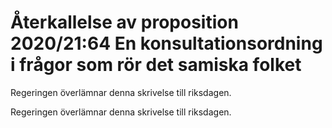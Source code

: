 # Återkallelse av proposition 2020/21:64 En konsultationsordning i frågor som rör det samiska folket

Regeringen överlämnar denna skrivelse till riksdagen.

Regeringen överlämnar denna skrivelse till riksdagen.
